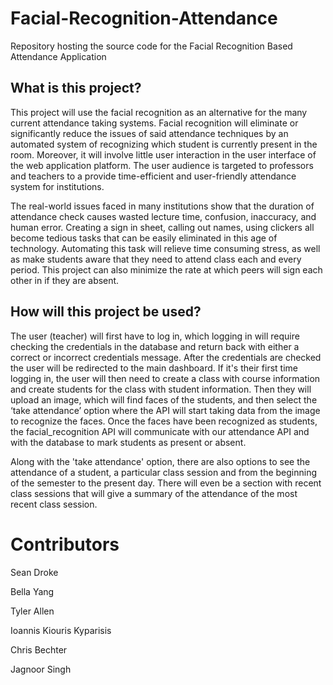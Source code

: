# Facial-Recognition-Attendance
Repository hosting the source code for the Facial Recognition Based Attendance Application

## What is this project?
This project will use the facial recognition as an alternative for the many current attendance taking systems. Facial recognition will eliminate or significantly reduce the issues of said attendance techniques by an automated system of recognizing which student is currently present in the room. Moreover, it will involve little user interaction in the user interface of the web application platform. The user audience is targeted to professors and teachers to a provide time-efficient and user-friendly attendance system for institutions. 

The real-world issues faced in many institutions show that the duration of attendance check causes wasted lecture time, confusion, inaccuracy, and human error. Creating a sign in sheet, calling out names, using clickers all become tedious tasks that can be easily eliminated in this age of technology. Automating this task will relieve time consuming stress, as well as make students aware that they need to attend class each and every period. This project can also minimize the rate at which peers will sign each other in if they are absent.

## How will this project be used?
The user (teacher) will first have to log in, which logging in will require checking the credentials in the database and return back with either a correct or incorrect credentials message. After the credentials are checked the user will be redirected to the main dashboard. If it's their first time logging in, the user will then need to create a class with course information and create students for the class with student information.
Then they will upload an image, which will find faces of the students, and then select the ‘take attendance’ option where the API will start taking data from the image to recognize the faces. Once the faces have been recognized as students, the facial_recognition API will communicate with our attendance API and with the database to mark students as present or absent.

Along with the 'take attendance' option, there are also options to see the attendance of a student, a particular class session and from the beginning of the semester to the present day. There will even be a section with recent class sessions that will give a summary of the attendance of the most recent class session.

# Contributors
Sean Droke

Bella Yang

Tyler Allen

Ioannis Kiouris Kyparisis

Chris Bechter

Jagnoor Singh
